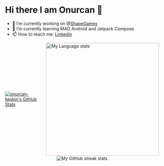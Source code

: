 
# Hi there I am Onurcan 👋

- 🔭 I’m currently working on @[ShapeGames](https://www.shapegames.com/)
- 🌱 I’m currently learning MAD Android and Jetpack Compose
- 📫 How to reach me: [Linkedin](https://www.linkedin.com/in/onurcan-keskin-andev97/)

<div style="display: flex; justify-content: center; align-items: center; gap: 20px;">
  <a href="https://awesome-github-stats.azurewebsites.net/index.html??cardType=github&theme=nord&preferLogin=false&Border=DD272700">    
    <img alt="onurcan-keskin's GitHub Stats" src="https://awesome-github-stats.azurewebsites.net/user-stats/onurcan-keskin?cardType=github&theme=nord&preferLogin=false&Border=DD272700" />
  </a>
           
  <a href="https://github-readme-stats-steel-omega.vercel.app/api/top-langs/?username=onurcan-keskin&layout=pie&theme=nord&hide_border=true&langs_count=10">
    <img
      src="https://github-readme-stats-steel-omega.vercel.app/api/top-langs/?username=onurcan-keskin&layout=pie&theme=nord&hide_border=true&langs_count=10"
      alt="My Language stats"
      height="370"/>
  </a>
</div>


<div align="center">
  <img src="https://github-readme-streak-stats-phi-opal.vercel.app/?user=onurcan-keskin&theme=nord&locale=en&type=svg&hide_border=true" alt="My GitHub streak stats" />
</div>
